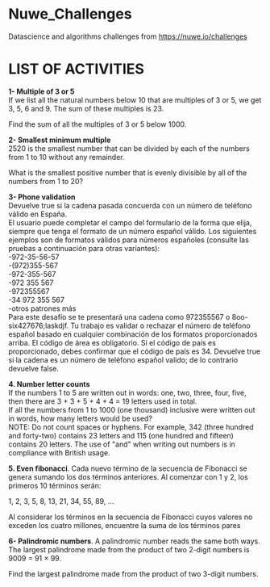 # Nuwe_Challenges

Datascience and algorithms challenges from https://nuwe.io/challenges

# **LIST OF ACTIVITIES** 

**1- Multiple of 3 or 5**  
If we list all the natural numbers below 10 that are multiples
of 3 or 5, we get 3, 5, 6 and 9. The sum of these multiples is 23.

Find the sum of all the multiples of 3 or 5 below 1000.  

**2- Smallest minimum multiple**  
 2520 is the smallest number that can be divided by each of the numbers from 1 to 10 without any remainder.

What is the smallest positive number that is evenly divisible by all of the numbers from 1 to 20?

**3- Phone validation**   
Devuelve true si la cadena pasada concuerda con un número de teléfono válido en España.  
El usuario puede completar el campo del formulario de la forma que elija, siempre que tenga el formato de un número español válido. Los siguientes ejemplos son de formatos válidos para números españoles (consulte las pruebas a continuación para otras variantes):  
-972-35-56-57  
-(972)355-567  
-972-355-567  
-972 355 567  
-972355567  
-34 972 355 567  
-otros patrones más  
Para este desafío se te presentará una cadena como 972355567 o 8oo-six427676;laskdjf. Tu trabajo es validar o rechazar el número de teléfono español basado en cualquier combinación de los formatos proporcionados arriba. El código de área es obligatorio. Si el código de país es proporcionado, debes confirmar que el código de país es 34. Devuelve true si la cadena es un número de teléfono español valido; de lo contrario devuelve false.

**4. Number letter counts**  
If the numbers 1 to 5 are written out in words: one, two, three, four, five, then there are 3 + 3 + 5 + 4 + 4 = 19 letters used in total.  
If all the numbers from 1 to 1000 (one thousand) inclusive were written out in words, how many letters would be used?  
NOTE: Do not count spaces or hyphens. For example, 342 (three hundred and forty-two) contains 23 letters and 115 (one hundred and fifteen) contains 20 letters. The use of "and" when writing out numbers is in compliance with British usage.


**5. Even fibonacci**. 
Cada nuevo término de la secuencia de Fibonacci se genera sumando 
los dos términos anteriores. 
Al comenzar con 1 y 2, los primeros 10 términos 
serán:

1, 2, 3, 5, 8, 13, 21, 34, 55, 89, ...

Al considerar los términos en la secuencia de Fibonacci cuyos valores 
no exceden los cuatro millones, encuentre la suma de los 
términos pares

**6- Palindromic numbers**.
A palindromic number reads the same both ways.
The largest palindrome made from the product of two 2-digit numbers is 9009 = 91 × 99.

Find the largest palindrome made from the product of two 3-digit numbers.

